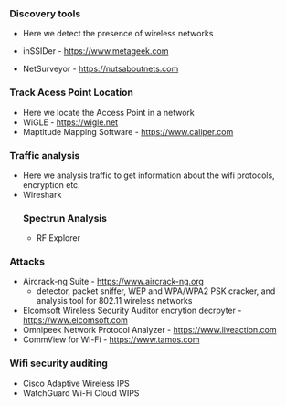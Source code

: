 ### Discovery tools
+ Here we detect the presence of wireless networks
  
+ inSSIDer - https://www.metageek.com
+ NetSurveyor - https://nutsaboutnets.com

### Track Acess Point Location
+ Here we locate the Access Point in a network
+ WiGLE - https://wigle.net
+ Maptitude Mapping Software - https://www.caliper.com

### Traffic analysis
+ Here we analysis traffic to get information about the wifi protocols, encryption etc.
+ Wireshark
  ### Spectrun Analysis
  +  RF Explorer

### Attacks
+ Aircrack-ng Suite - https://www.aircrack-ng.org
  + detector, packet sniffer, WEP and WPA/WPA2 PSK cracker, and analysis tool for 802.11 wireless networks
+ Elcomsoft Wireless Security Auditor encrytion decrpyter - https://www.elcomsoft.com
+ Omnipeek Network Protocol Analyzer - https://www.liveaction.com
+ CommView for Wi-Fi -  https://www.tamos.com

### Wifi security auditing
+ Cisco Adaptive Wireless IPS
+ WatchGuard Wi-Fi Cloud WIPS

 
